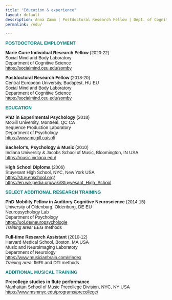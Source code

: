 ```yaml
---
title: "Education & experience"
layout: default
description: Anna Zamm | Postdoctoral Research Fellow | Dept. of Cognitive Science, CEU
permalink: /edu/

---
```

<span style="font-family: Helvetica;">
<p><strong><span style="color: #008080;">POSTDOCTORAL EMPLOYMENT</span></strong></p>
<p><strong>Marie Curie Individual Research Fellow </strong>(2020-22)<br />Social Mind and Body Laboratory<br />Department of Cognitive Science<br /><a href="https://socialmind.ceu.edu/somby">https://socialmind.ceu.edu/somby</a></p>
  
<p><strong>Postdoctoral Research Fellow </strong>(2018-20)<br />Central European University, Budapest, HU EU<br />Social Mind and Body Laboratory<br />Department of Cognitive Science<br /><a href="https://socialmind.ceu.edu/somby">https://socialmind.ceu.edu/somby</a></p>
<p><strong><span style="color: #008080;">EDUCATION </span></strong></p>
<p><strong>PhD in Experimental Psychology </strong>(2018)<br />McGill University, Montréal, QC CA<br />Sequence Production Laboratory<br />Department of Psychology<br /><a href="https://www.mcgill.ca/spl/">https://www.mcgill.ca/spl/</a></p>
<p><strong>Bachelor's, Psychology &amp; Music </strong>(2010)<br />Indiana University &amp; Jacobs School of Music, Bloomington, IN USA<br /><a href="https://music.indiana.edu/">https://music.indiana.edu/</a></p>
<p><strong>High School Diploma </strong>(2006)<br />Stuyesant High School, NYC, New York USA<br /><a href="https://stuy.enschool.org/">https://stuy.enschool.org/</a><br /><a href="https://en.wikipedia.org/wiki/Stuyvesant_High_School">https://en.wikipedia.org/wiki/Stuyvesant_High_School</a></p>
<p><strong><span style="color: #008080;">SELECT ADDITIONAL RESEARCH TRAINING</span></strong></p>
<p><strong>PhD Mobility Fellow in Auditory Cognitive Neuroscience </strong>(2014-15)<br />University of Oldenburg, Oldenburg, DE EU<br />Neuropsychology Lab<br />Department of Psychology<br /><a href="https://uol.de/neuropsychologie">https://uol.de/neuropsychologie</a><br /><em>Training area: </em>EEG methods</p>
<p><strong>Full-time Research Assistant </strong>(2010-12)<br />Harvard Medical School, Boston, MA USA<br />Music and Neuroimaging Laboratory<br />Department of Neurology<br /><a href="https://www.musicianbrain.com/#index">https://www.musicianbrain.com/#index</a><br /><em>Training area:</em> fMRI and DTI methods</p>
<p><strong><span style="color: #008080;">ADDITIONAL MUSICAL TRAINING</span></strong></p>
<p><strong>Precollege studies in flute performance </strong><br />Manhattan School of Music Precollege Division, NYC, NY USA<br /><a href="https://www.msmnyc.edu/programs/precollege/">https://www.msmnyc.edu/programs/precollege/</a></p>

